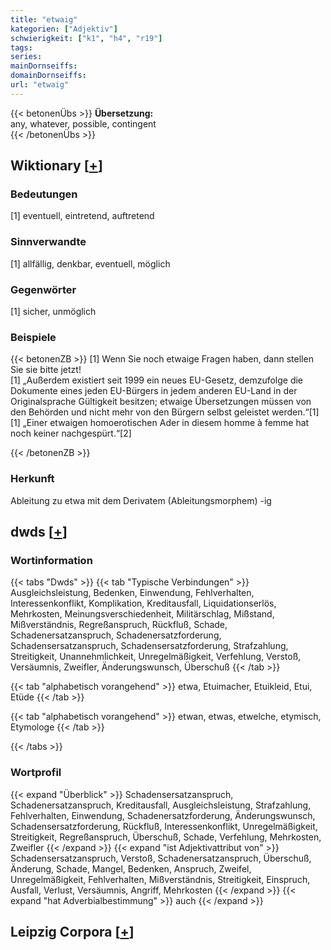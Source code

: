 ```yaml
---
title: "etwaig"
kategorien: ["Adjektiv"]
schwierigkeit: ["k1", "h4", "r19"]
tags:
series:
mainDornseiffs:
domainDornseiffs:
url: "etwaig"
---
```


{{< betonenÜbs >}}
**Übersetzung:**  
any, whatever, possible, contingent  
{{< /betonenÜbs >}}

## Wiktionary [[+](https://de.wiktionary.org/wiki/etwaig)]

### Bedeutungen
[1] eventuell, eintretend, auftretend  

### Sinnverwandte
[1] allfällig, denkbar, eventuell, möglich  

### Gegenwörter
[1] sicher, unmöglich  

### Beispiele
{{< betonenZB >}}
[1] Wenn Sie noch etwaige Fragen haben, dann stellen Sie sie bitte jetzt!  
[1] „Außerdem existiert seit 1999 ein neues EU-Gesetz, demzufolge die Dokumente eines jeden EU-Bürgers in jedem anderen EU-Land in der Originalsprache Gültigkeit besitzen; etwaige Übersetzungen müssen von den Behörden und nicht mehr von den Bürgern selbst geleistet werden.“[1]  
[1] „Einer etwaigen homoerotischen Ader in diesem homme à femme hat noch keiner nachgespürt.“[2]  

{{< /betonenZB >}}
### Herkunft
Ableitung zu etwa mit dem Derivatem (Ableitungsmorphem) -ig  



## dwds [[+](https://www.dwds.de/wb/etwaig)]

### Wortinformation
{{< tabs "Dwds" >}}
{{< tab "Typische Verbindungen" >}}
Ausgleichsleistung, Bedenken, Einwendung, Fehlverhalten, Interessenkonflikt, Komplikation, Kreditausfall, Liquidationserlös, Mehrkosten, Meinungsverschiedenheit, Militärschlag, Mißstand, Mißverständnis, Regreßanspruch, Rückfluß, Schade, Schadenersatzanspruch, Schadenersatzforderung, Schadensersatzanspruch, Schadensersatzforderung, Strafzahlung, Streitigkeit, Unannehmlichkeit, Unregelmäßigkeit, Verfehlung, Verstoß, Versäumnis, Zweifler, Änderungswunsch, Überschuß
{{< /tab >}}

{{< tab "alphabetisch vorangehend" >}}
etwa, Etuimacher, Etuikleid, Etui, Etüde
{{< /tab >}}

{{< tab "alphabetisch vorangehend" >}}
etwan, etwas, etwelche, etymisch, Etymologe
{{< /tab >}}

{{< /tabs >}}

### Wortprofil
{{< expand "Überblick" >}} Schadensersatzanspruch, Schadenersatzanspruch, Kreditausfall, Ausgleichsleistung, Strafzahlung, Fehlverhalten, Einwendung, Schadenersatzforderung, Änderungswunsch, Schadensersatzforderung, Rückfluß, Interessenkonflikt, Unregelmäßigkeit, Streitigkeit, Regreßanspruch, Überschuß, Schade, Verfehlung, Mehrkosten, Zweifler {{< /expand >}}
{{< expand "ist Adjektivattribut von" >}} Schadensersatzanspruch, Verstoß, Schadenersatzanspruch, Überschuß, Änderung, Schade, Mangel, Bedenken, Anspruch, Zweifel, Unregelmäßigkeit, Fehlverhalten, Mißverständnis, Streitigkeit, Einspruch, Ausfall, Verlust, Versäumnis, Angriff, Mehrkosten {{< /expand >}}
{{< expand "hat Adverbialbestimmung" >}} auch {{< /expand >}}

## Leipzig Corpora [[+](https://corpora.uni-leipzig.de/en/res?word=etwaig&corpusId=deu_newscrawl-public_2018)]

